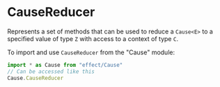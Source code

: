 # CauseReducer

Represents a set of methods that can be used to reduce a `Cause<E>` to a
specified value of type `Z` with access to a context of type `C`.

To import and use `CauseReducer` from the "Cause" module:

```ts
import * as Cause from "effect/Cause"
// Can be accessed like this
Cause.CauseReducer
```
